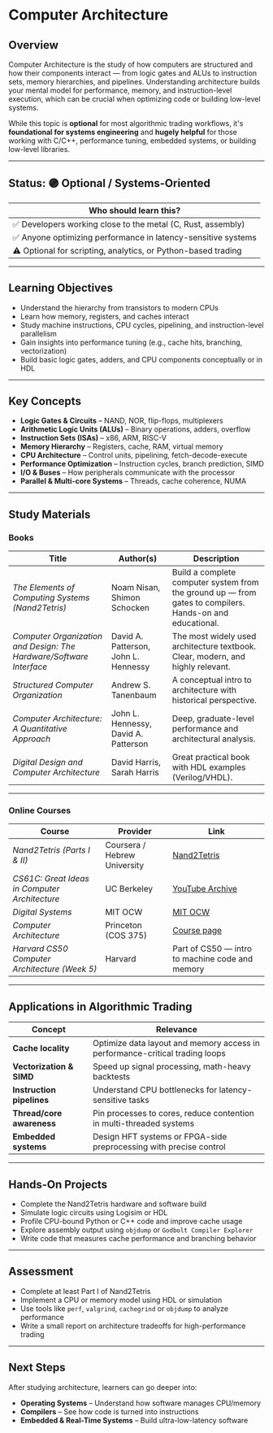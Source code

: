 # Computer Architecture

## Overview

Computer Architecture is the study of how computers are structured and how their components interact — from logic gates and ALUs to instruction sets, memory hierarchies, and pipelines. Understanding architecture builds your mental model for performance, memory, and instruction-level execution, which can be crucial when optimizing code or building low-level systems.

While this topic is **optional** for most algorithmic trading workflows, it's **foundational for systems engineering** and **hugely helpful** for those working with C/C++, performance tuning, embedded systems, or building low-level libraries.

---

## Status: 🟣 Optional / Systems-Oriented

| Who should learn this? |
|-------------------------|
| ✅ Developers working close to the metal (C, Rust, assembly) |
| ✅ Anyone optimizing performance in latency-sensitive systems |
| ⚠️ Optional for scripting, analytics, or Python-based trading |

---

## Learning Objectives

- Understand the hierarchy from transistors to modern CPUs
- Learn how memory, registers, and caches interact
- Study machine instructions, CPU cycles, pipelining, and instruction-level parallelism
- Gain insights into performance tuning (e.g., cache hits, branching, vectorization)
- Build basic logic gates, adders, and CPU components conceptually or in HDL

---

## Key Concepts

- **Logic Gates & Circuits** – NAND, NOR, flip-flops, multiplexers
- **Arithmetic Logic Units (ALUs)** – Binary operations, adders, overflow
- **Instruction Sets (ISAs)** – x86, ARM, RISC-V
- **Memory Hierarchy** – Registers, cache, RAM, virtual memory
- **CPU Architecture** – Control units, pipelining, fetch-decode-execute
- **Performance Optimization** – Instruction cycles, branch prediction, SIMD
- **I/O & Buses** – How peripherals communicate with the processor
- **Parallel & Multi-core Systems** – Threads, cache coherence, NUMA

---

## Study Materials

### Books

| Title | Author(s) | Description |
|-------|-----------|-------------|
| *The Elements of Computing Systems (Nand2Tetris)* | Noam Nisan, Shimon Schocken | Build a complete computer system from the ground up — from gates to compilers. Hands-on and educational. |
| *Computer Organization and Design: The Hardware/Software Interface* | David A. Patterson, John L. Hennessy | The most widely used architecture textbook. Clear, modern, and highly relevant. |
| *Structured Computer Organization* | Andrew S. Tanenbaum | A conceptual intro to architecture with historical perspective. |
| *Computer Architecture: A Quantitative Approach* | John L. Hennessy, David A. Patterson | Deep, graduate-level performance and architectural analysis. |
| *Digital Design and Computer Architecture* | David Harris, Sarah Harris | Great practical book with HDL examples (Verilog/VHDL). |

---

### Online Courses

| Course | Provider | Link |
|--------|----------|------|
| *Nand2Tetris (Parts I & II)* | Coursera / Hebrew University | [Nand2Tetris](https://www.nand2tetris.org/) |
| *CS61C: Great Ideas in Computer Architecture* | UC Berkeley | [YouTube Archive](https://inst.eecs.berkeley.edu/~cs61c/fa20/) |
| *Digital Systems* | MIT OCW | [MIT OCW](https://ocw.mit.edu/courses/electrical-engineering-and-computer-science/6-004-computation-structures-spring-2017/) |
| *Computer Architecture* | Princeton (COS 375) | [Course page](https://www.cs.princeton.edu/courses/archive/fall20/cos375/) |
| *Harvard CS50 Computer Architecture (Week 5)* | Harvard | Part of CS50 — intro to machine code and memory | [CS50 Week 5](https://cs50.harvard.edu/x/2023/weeks/5/)

---

## Applications in Algorithmic Trading

| Concept | Relevance |
|--------|-----------|
| **Cache locality** | Optimize data layout and memory access in performance-critical trading loops |
| **Vectorization & SIMD** | Speed up signal processing, math-heavy backtests |
| **Instruction pipelines** | Understand CPU bottlenecks for latency-sensitive tasks |
| **Thread/core awareness** | Pin processes to cores, reduce contention in multi-threaded systems |
| **Embedded systems** | Design HFT systems or FPGA-side preprocessing with precise control

---

## Hands-On Projects

- Complete the Nand2Tetris hardware and software build
- Simulate logic circuits using Logisim or HDL
- Profile CPU-bound Python or C++ code and improve cache usage
- Explore assembly output using `objdump` or `Godbolt Compiler Explorer`
- Write code that measures cache performance and branching behavior

---

## Assessment

- Complete at least Part I of Nand2Tetris
- Implement a CPU or memory model using HDL or simulation
- Use tools like `perf`, `valgrind`, `cachegrind` or `objdump` to analyze performance
- Write a small report on architecture tradeoffs for high-performance trading

---

## Next Steps

After studying architecture, learners can go deeper into:

- **Operating Systems** – Understand how software manages CPU/memory
- **Compilers** – See how code is turned into instructions
- **Embedded & Real-Time Systems** – Build ultra-low-latency software
